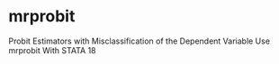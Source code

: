 # mrprobit
Probit Estimators with Misclassification of the Dependent Variable Use mrprobit With STATA 18
